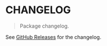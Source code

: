 # CHANGELOG

> Package changelog.

See [GitHub Releases](https://github.com/stdlib-js/stats-incr-mae/releases) for the changelog.